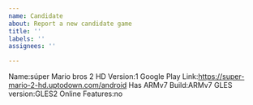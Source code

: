 ```yaml
---
name: Candidate 
about: Report a new candidate game
title: ''
labels: ''
assignees: ''

---
```


Name:súper Mario bros 2 HD
Version:1
Google Play Link:https://super-mario-2-hd.uptodown.com/android
Has ARMv7 Build:ARMv7
GLES version:GLES2 
Online Features:no
